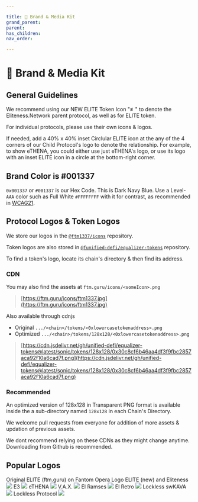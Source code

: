 ```yaml
---

title: 🎨 Brand & Media Kit
grand_parent:
parent:
has_children:
nav_order:

---
```


# 🎨 Brand & Media Kit

## General Guidelines

We recommend using our NEW ELITE Token Icon "≢" to denote the Eliteness.Network parent protocol, as well as for ELITE token.

For individual protocols, please use their own icons & logos.

If needed, add a 40% x 40% inset Circlular ELITE icon at the any of the 4 corners of our Child Protocol's logo to denote the relationship.
For example, to show eTHENA, you could either use just eTHENA's logo, or use its logo with an inset ELITE icon in a circle at the bottom-right corner.

## Brand Color is #001337
`0x001337` or `#001337` is our Hex Code. This is Dark Navy Blue. Use a Level-`AAA` color such as Full White `#FFFFFFFF` with it for contrast, as recommended in [WCAG21](https://www.w3.org/TR/WCAG21/#contrast-enhanced).

## Protocol Logos & Token Logos

We store our logos in the [`@ftm1337/icons`](https://github.com/ftm1337/icons) repository.

Token logos are also stored in [`@funified-defi/equalizer-tokens`](https://github.com/unified-defi/equalizer-tokens) repository.

To find a token's logo, locate its chain's directory & then find its address.

### CDN
You may also find the assets at `ftm.guru/icons/<someIcon>.png`
> [https://ftm.guru/icons/ftm1337.jpg](https://ftm.guru/icons/ftm1337.jpg)

Also available through cdnjs
- Original `.../<chain>/tokens/<0xlowercasetokenaddress>.png`
- Optimized `.../<chain>/tokens/128x128/<0xlowercasetokenaddress>.png`
> [https://cdn.jsdelivr.net/gh/unified-defi/equalizer-tokens@latest/sonic/tokens/128x128/0x30c8cf6b46aa4df3f9fbc2857aca92f10a6cad7f.png](https://cdn.jsdelivr.net/gh/unified-defi/equalizer-tokens@latest/sonic/tokens/128x128/0x30c8cf6b46aa4df3f9fbc2857aca92f10a6cad7f.png)

### Recommended
An optimized version of 128x128 in Transparent PNG format is available inside the a sub-directory named `128x128` in each Chain's Directory.

We welcome pull requests from everyone for addition of more assets & updation of previous assets.

We dont recommend relying on these CDNs as they might change anytime. Downloading from Github is recommended.


## Popular Logos

Original ELITE (ftm.guru) on Fantom Opera Logo
ELITE (new) and Eliteness ![](https://ftm.guru/icons/eliteness.png)
E3 ![](https://ftm.guru/icons/e3.png)
eTHENA ![](https://ftm.guru/icons/ethena.png)
V.A.X. ![](https://ftm.guru/icons/vax.svg)
El Ramses ![](https://ftm.guru/icons/elr.png)
El Retro ![](https://ftm.guru/icons/el-retro.png)
Lockless swKAVA ![](https://ftm.guru/icons/swkava.png)
Lockless Protocol ![](https://ftm.guru/icons/lockless.svg)